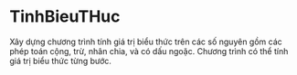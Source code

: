 # TinhBieuTHuc
Xây dựng chương trình tính giá trị biểu thức trên các số nguyên gồm các phép toán
cộng, trừ, nhân chia, và có dấu ngoặc. Chương trình có thể tính giá trị biểu thức từng bước.
